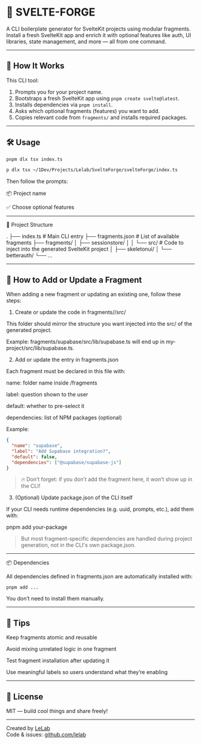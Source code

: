 # 🧪 SVELTE-FORGE

A CLI boilerplate generator for SvelteKit projects using modular fragments.  
Install a fresh SvelteKit app and enrich it with optional features like auth,
UI libraries, state management, and more — all from one command.

---

## 🚀 How It Works

This CLI tool:

1. Prompts you for your project name.
2. Bootstraps a fresh SvelteKit app using `pnpm create svelte@latest`.
3. Installs dependencies via `pnpm install`.
4. Asks which optional fragments (features) you want to add.
5. Copies relevant code from `fragments/` and installs required packages.

---

## 🛠 Usage

```bash
pnpm dlx tsx index.ts
```

```bash
p dlx tsx ~/1Dev/Projects/Lelab/SvelteForge/svelteForge/index.ts
```

Then follow the prompts:

📦 Project name

✅ Choose optional features

---

📁 Project Structure

.
├── index.ts # Main CLI entry
├── fragments.json # List of available fragments
├── fragments/
│ ├── sessionstore/
│ │ └── src/ # Code to inject into the generated SvelteKit project
│ ├── skeletonui/
│ └── betterauth/
└── ...

---

## 🧩 How to Add or Update a Fragment

When adding a new fragment or updating an existing one, follow these steps:

1. Create or update the code in fragments/<your-fragment>/src/

This folder should mirror the structure you want injected into the src/
of the generated project.

Example: fragments/supabase/src/lib/supabase.ts will end up in my-project/src/lib/supabase.ts.

2. Add or update the entry in fragments.json

Each fragment must be declared in this file with:

name: folder name inside /fragments

label: question shown to the user

default: whether to pre-select it

dependencies: list of NPM packages (optional)

Example:

```json
{
  "name": "supabase",
  "label": "Add Supabase integration?",
  "default": false,
  "dependencies": ["@supabase/supabase-js"]
}
```

> 🔥 Don’t forget: if you don’t add the fragment here, it won’t show up in the CLI!

3. (Optional) Update package.json of the CLI itself

If your CLI needs runtime dependencies (e.g. uuid, prompts, etc.), add them with:

pnpm add your-package

> But most fragment-specific dependencies are handled during project generation,
> not in the CLI's own package.json.

---

📦 Dependencies

All dependencies defined in fragments.json are automatically installed with:

`pnpm add ...`

You don’t need to install them manually.

---

## 🧽 Tips

Keep fragments atomic and reusable

Avoid mixing unrelated logic in one fragment

Test fragment installation after updating it

Use meaningful labels so users understand what they’re enabling

---

## 📣 License

MIT — build cool things and share freely!

---

Created by [LeLab](https://lelab.dev)  
Code & issues: [github.com/lelab](https://github.com/lelab)
